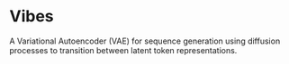 # Vibes
A Variational Autoencoder (VAE) for sequence generation using diffusion processes to transition between latent token representations.

